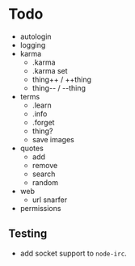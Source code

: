# Todo

- autologin
- logging
- karma
  - .karma
  - .karma set
  - thing++ / ++thing
  - thing-- / --thing
- terms
  - .learn
  - .info
  - .forget
  - thing?
  - save images
- quotes
  - add
  - remove
  - search
  - random
- web
  - url snarfer
- permissions

## Testing

- add socket support to `node-irc`.
